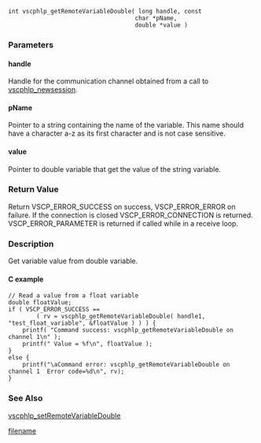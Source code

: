 

```clike
int vscphlp_getRemoteVariableDouble( long handle, const 
                                    char *pName, 
                                    double *value ) 
```

### Parameters

#### handle
Handle for the communication channel obtained from a call to [vscphlp_newsession](vscphlp_newsession.md).

#### pName
Pointer to a string containing the name of the variable. This name should have a character a-z as its first character and is not case sensitive.

#### value
Pointer to double variable that get the value of the string variable.

### Return Value
Return VSCP_ERROR_SUCCESS on success, VSCP_ERROR_ERROR on failure. If the connection is closed VSCP_ERROR_CONNECTION is returned. VSCP_ERROR_PARAMETER is returned if called while in a receive loop. 

### Description
Get variable value from double variable.

#### C example

```clike
// Read a value from a float variable
double floatValue;
if ( VSCP_ERROR_SUCCESS == 
        ( rv = vscphlp_getRemoteVariableDouble( handle1, "test_float_variable", &floatValue ) ) ) {
    printf( "Command success: vscphlp_getRemoteVariableDouble on channel 1\n" );
    printf(" Value = %f\n", floatValue );
}
else {
    printf("\aCommand error: vscphlp_getRemoteVariableDouble on channel 1  Error code=%d\n", rv);
}
```

### See Also
[vscphlp_setRemoteVariableDouble](vscphlp_setremotevariabledouble.md)



[filename](./bottom_copyright.md ':include')